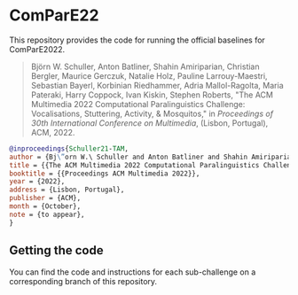 # ComParE22
This repository provides the code for running the official baselines for ComParE2022.

> Björn W. Schuller, Anton Batliner, Shahin Amiriparian, Christian Bergler, Maurice Gerczuk, Natalie Holz, Pauline Larrouy-Maestri, Sebastian Bayerl, Korbinian Riedhammer, Adria Mallol-Ragolta, Maria Pateraki, Harry Coppock, Ivan Kiskin, Stephen Roberts, "The ACM Multimedia 2022 Computational Paralinguistics Challenge: Vocalisations, Stuttering, Activity, & Mosquitos," in *Proceedings of 30th International Conference on Multimedia*, (Lisbon, Portugal), ACM, 2022.

```bibtex
@inproceedings{Schuller21-TAM,
author = {Bj\”orn W.\ Schuller and Anton Batliner and Shahin Amiriparian and Christian Bergler and Maurice Gerczuk and Natalie Holz and Pauline Larrouy-Maestri and Sebastian Bayerl and Korbinian Riedhammer and Adria Mallol-Ragolta and Maria Pateraki and Harry Coppock and Ivan Kiskin and Stephen Roberts},
title = {{The ACM Multimedia 2022 Computational Paralinguistics Challenge: Vocalisations, Stuttering, Activity, \& Mosquitos}},
booktitle = {{Proceedings ACM Multimedia 2022}},
year = {2022},
address = {Lisbon, Portugal},
publisher = {ACM},
month = {October},
note = {to appear},
}
```

## Getting the code
You can find the code and instructions for each sub-challenge on a corresponding branch of this repository.



